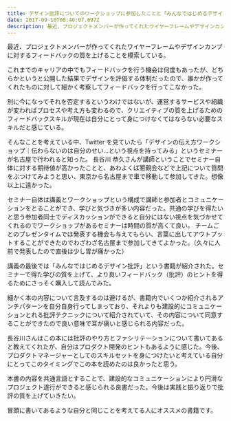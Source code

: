 ```yaml
---
title: デザイン批評についてのワークショップに参加したことと「みんなではじめるデザイン批評」を読んで
date: 2017-09-10T00:46:07.697Z
description: 最近、プロジェクトメンバーが作ってくれたワイヤーフレームやデザインカンプに対するフィードバックの質を上げることを模索している。
---
```

最近、プロジェクトメンバーが作ってくれたワイヤーフレームやデザインカンプに対するフィードバックの質を上げることを模索している。

これまでのキャリアの中でもフィードバックを行う機会は何度もあったが、どちらかというと公開した結果でデザインを評価する体制だったので、誰かが作ってくれたものに対して細かく考察してフィードバックを行ってこなかった。

別に今になってそれを否定するというわけではないが、運営するサービスや組織が変わればプロセスや考え方も変わるので、クリエイティブの質を上げるためのフィードバックスキルが現在は自分にとって身につけなくてはならない必要なスキルだと感じている。

そんなことを考えている中、Twitter を見ていたら「デザインの伝え方ワークショップ｜伝わらないのは自分のせい…という視点を持ってみる」というセミナーが名古屋で行われると知った。 長谷川 恭久さんが講師ということでセミナー自体に対する期待値が高かったことと、あわよくば懇親会などで上記について質問をぶつけてみようと思い、東京から名古屋まで車で移動して参加してきた。想像以上に遠かった。

セミナー自体は講義とワークショップという構成で講師と参加者とコミュニケーションをとることができ、学びと気づきが多い内容だった。共通の学びを得たいと思う参加者同士でディスカッションができると自分にはない視点を気づかせてくれるのでワークショップがあるセミナーは時間の質が高くて良い。 チームごとのプレゼンタイムでは発表する機会も与えてもらい、言葉に出してアウトプットすることができたのでわざわざ名古屋まで参加してきてよかった。（久々に人前で発表したので直後は少し胃が痛かった）

講義の最後では「みんなではじめるデザイン批評」という書籍が紹介された。セミナーで得た学びの質を上げて、より良いフィードバック（批評）のヒントを得るためにさっそく購入して読んでみた。

細かく本の内容について言及するのは避けるが、書籍内でいくつか紹介されるアンチパターンを自分自身行ってしまっており、それよりも建設的にコミュニケーションとれる批評テクニックについて紹介されていて、その内容について同意することができたので良い意味で耳が痛いと感じられる内容だった。

長谷川さんはこの本には批評のやり方とファシリテーションについて書いてあると教えてくれたが、自分はプロダクト開発のヒントもあるように感じた。今後、プロダクトマネージャーとしてのスキルセットを身につけたいと考えている自分にとってこのタイミングでこの本を読めたのは良かったと思う。

本書の内容を共通言語とすることで、建設的なコミュニケーションにより円滑なプロジェクト遂行ができると感じられる良書だった。今後は実践と振り返りで批評の質を上げていきたい。

冒頭に書いてあるような自分と同じことを考えてる人にオススメの書籍です。
